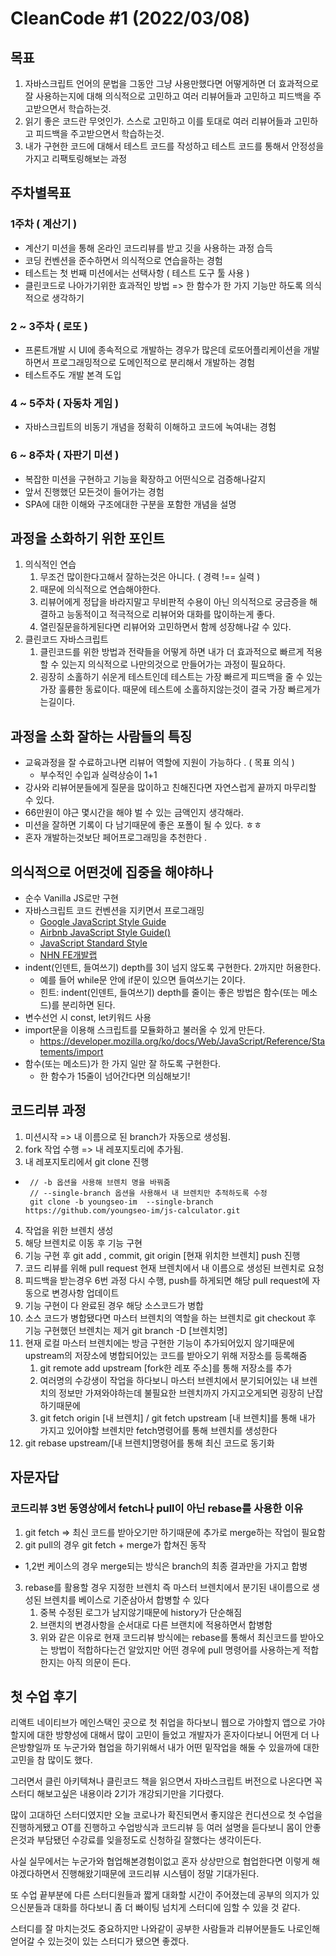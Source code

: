 # CleanCode #1 (2022/03/08)

## 목표

1. 자바스크립트 언어의 문법을 그동안 그냥 사용만했다면 어떻게하면 더 효과적으로 잘 사용하는지에 대해 의식적으로 고민하고 여러 리뷰어들과 고민하고 피드백을 주고받으면서 학습하는것.
2. 읽기 좋은 코드란 무엇인가. 스스로 고민하고 이를 토대로 여러 리뷰어들과 고민하고 피드백을 주고받으면서 학습하는것.
3. 내가 구현한 코드에 대해서 테스트 코드를 작성하고 테스트 코드를 통해서 안정성을 가지고 리팩토링해보는 과정

## 주차별목표

### 1주차 ( 계산기 )

- 계산기 미션을 통해 온라인 코드리뷰를 받고 깃을 사용하는 과정 습득
- 코딩 컨벤션을 준수하면서 의식적으로 연습을하는 경험 
- 테스트는 첫 번째 미션에서는 선택사항 ( 테스트 도구 툴 사용 )
- 클린코드로 나아가기위한 효과적인 방법 => 한 함수가 한 가지 기능만 하도록 의식적으로 생각하기

### 2 ~ 3주차 ( 로또 )

- 프론트개발 시 UI에 종속적으로 개발하는 경우가 많은데 로또어플리케이션을 개발하면서 프로그래밍적으로 도메인적으로 분리해서 개발하는 경험
- 테스트주도 개발 본격 도입

### 4 ~ 5주차 ( 자동차 게임 )

- 자바스크립트의 비동기 개념을 정확히 이해하고 코드에 녹여내는 경험

### 6 ~ 8주차 ( 자판기 미션 )

- 복잡한 미션을 구현하고 기능을 확장하고 어떤식으로 검증해나갈지
- 앞서 진행했던 모든것이 들어가는 경험
- SPA에 대한 이해와 구조에대한 구분을 포함한 개념을 설명



## 과정을 소화하기 위한 포인트

1. 의식적인 연습
   1. 무조건 많이한다고해서 잘하는것은 아니다. ( 경력 !== 실력 ) 
   2. 때문에 의식적으로 연습해야한다.
   3. 리뷰어에게 정답을 바라지말고 무비판적 수용이 아닌 의식적으로 궁금증을 해결하고 능동적이고 적극적으로 리뷰어와 대화를 많이하는게 좋다.
   4. 열린질문을하게된다면 리뷰어와 고민하면서 함께 성장해나갈 수 있다.
2. 클린코드 자바스크립트 
   1. 클린코드를 위한 방법과 전략들을 어떻게 하면 내가 더 효과적으로 빠르게 적용할 수 있는지 의식적으로 나만의것으로 만들어가는 과정이 필요하다.
   2. 굉장히 소홀하기 쉬운게 테스트인데 테스트는 가장 빠르게 피드백을 줄 수 있는 가장 훌륭한 동료이다. 때문에 테스트에 소홀하지않는것이 결국 가장 빠르게가는길이다.



## 과정을 소화 잘하는 사람들의 특징

- 교육과정을 잘 수료하고나면 리뷰어 역할에 지원이 가능하다 . ( 목표 의식 )
  - 부수적인 수입과 실력상승이 1+1
- 강사와 리뷰어분들에게 질문을 많이하고 친해진다면 자연스럽게 끝까지 마무리할 수 있다.
- 66만원이 야근 몇시간을 해야 벌 수 있는 금액인지 생각해라.
- 미션을 잘하면 기록이 다 남기때문에 좋은 포폴이 될 수 있다. ㅎㅎ
- 혼자 개발하는것보단 페어프로그래밍을 추천한다 .



## 의식적으로 어떤것에 집중을 해야하나

- 순수 Vanilla JS로만 구현
- 자바스크립트 코드 컨벤션을 지키면서 프로그래밍
  - [Google JavaScript Style Guide](https://google.github.io/styleguide/jsguide.html)
  - [Airbnb JavaScript Style Guide()](https://github.com/airbnb/javascript)
  - [JavaScript Standard Style](https://standardjs.com/)
  - [NHN FE개발랩](https://ui.toast.com/fe-guide/ko_CODING-CONVENTION)
- indent(인덴트, 들여쓰기) depth를 3이 넘지 않도록 구현한다. 2까지만 허용한다.
  - 예를 들어 while문 안에 if문이 있으면 들여쓰기는 2이다.
  - 힌트: indent(인덴트, 들여쓰기) depth를 줄이는 좋은 방법은 함수(또는 메소드)를 분리하면 된다.
- 변수선언 시 const, let키워드 사용
- import문을 이용해 스크립트를 모듈화하고 불러올 수 있게 만든다.
  - https://developer.mozilla.org/ko/docs/Web/JavaScript/Reference/Statements/import
- 함수(또는 메소드)가 한 가지 일만 잘 하도록 구현한다.
  - 한 함수가 15줄이 넘어간다면 의심해보기!



## 코드리뷰 과정

1. 미션시작 => 내 이름으로 된 branch가 자동으로 생성됨.
2. fork 작업 수행 => 내 레포지토리에 추가됨.
3. 내 레포지토리에서 git clone 진행

- ```
   // -b 옵션을 사용해 브렌치 명을 바꿔줌
   // --single-branch 옵션을 사용해서 내 브렌치만 추적하도록 수정 
   git clone -b youngseo-im  --single-branch  https://github.com/youngseo-im/js-calculator.git
  ```

4. 작업을 위한 브렌치 생성
5. 해당 브렌치로 이동 후 기능 구현
6. 기능 구현 후 git add , commit, git origin [현재 위치한 브렌치] push 진행
7. 코드 리뷰를 위해 pull request 현재 브렌치에서 내 이름으로 생성된 브렌치로 요청
8. 피드백을 받는경우 6번 과정 다시 수행, push를 하게되면 해당 pull request에 자동으로 변경사항 업데이트
9. 기능 구현이 다 완료된 경우 해당 소스코드가 병합
10. 소스 코드가 병합됐다면 마스터 브렌치의 역할을 하는 브렌치로 git checkout 후 기능 구현했던 브렌치는 제거 git branch -D [브렌치명]
11. 현재 로컬 마스터 브렌치에는 방금 구현한 기능이 추가되어있지 않기때문에 upstream의 저장소에 병합되어있는 코드를 받아오기 위해 저장소를 등록해줌 
    1. git remote add upstream [fork한 레포 주소]를 통해 저장소를 추가  
    2. 여러명의 수강생이 작업을 하다보니 마스터 브렌치에서 분기되어있는 내 브렌치의 정보만 가져와야하는데 불필요한 브렌치까지 가지고오게되면 굉장히 난잡하기때문에
    3.  git fetch origin [내 브렌치] / git fetch upstream [내 브렌치]를 통해 내가 가지고 있어야할 브렌치만 fetch명령어를 통해 브렌치를 생성한다 
12. git rebase upstream/[내 브렌치]명령어를 통해 최신 코드로 동기화

## 자문자답 

### 코드리뷰 3번 동영상에서 fetch나 pull이 아닌 rebase를 사용한 이유 

1. git fetch => 최신 코드를 받아오기만 하기때문에 추가로 merge하는 작업이 필요함
2. git pull의 경우 git fetch + merge가 합쳐진 동작

- 1,2번 케이스의 경우 merge되는 방식은 branch의 최종 결과만을 가지고 합병

3. rebase를 활용할 경우 지정한 브렌치 즉 마스터 브렌치에서 분기된 내이름으로 생성된 브렌치를 베이스로 기준삼아서 합병할 수 있다
   1. 중복 수정된 로그가 남지않기때문에 history가 단순해짐
   2. 브랜치의 변경사항을 순서대로 다른 브랜치에 적용하면서 합병함
   3. 위와 같은 이유로 현재 코드리뷰 방식에는 rebase를 통해서 최신코드를 받아오는 방법이 적합하다는건 알았지만 어떤 경우에 pull 명령어를 사용하는게 적합한지는 아직 의문이 든다.



## 첫 수업 후기

리액트 네이티브가 메인스택인 곳으로 첫 취업을 하다보니 웹으로 가야할지 앱으로 가야할지에 대한 방향성에 대해서 많이 고민이 들었고 개발자가 혼자이다보니 어떤게 더 나은방향일까 또 누군가와 협업을 하기위해서 내가 어떤 밑작업을 해둘 수 있을까에 대한 고민을 참 많이도 했다. 

그러면서 클린 아키텍쳐나 클린코드 책을 읽으면서 자바스크립트 버전으로 나온다면 꼭 스터디 해보고싶은 내용이라 2기가 개강되기만을 기다렸다.

많이 고대하던 스터디였지만 오늘 코로나가 확진되면서 좋지않은 컨디션으로 첫 수업을 진행하게됐고 OT를 진행하고 수업방식과 코드리뷰 등 여러 설명을 듣다보니 몸이 안좋은것과 부담됐던 수강료를 잊을정도로 신청하길 잘했다는 생각이든다.

사실 실무에서는 누군가와 협업해본경험이없고 혼자 상상만으로 협업한다면 이렇게 해야겠다하면서 진행해왔기때문에 코드리뷰 시스템이 정말 기대가된다.

또 수업 끝부분에 다른 스터디원들과 짧게 대화할 시간이 주어졌는데 공부의 의지가 있으신분들과 대화를 하다보니 좀 더 빠이팅 넘치게 스터디에 임할 수 있을 것 같다.

스터디를 잘 마치는것도 중요하지만 나와같이 공부한 사람들과 리뷰어분들도 나로인해 얻어갈 수 있는것이 있는 스터디가 됐으면 좋겠다.